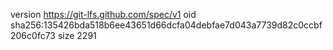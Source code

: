 version https://git-lfs.github.com/spec/v1
oid sha256:135426bda518b6ee43651d66dcfa04debfae7d043a7739d82c0ccbf206c0fc73
size 2291
